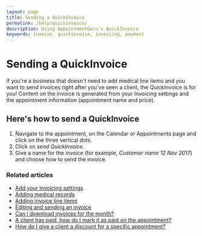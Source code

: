 ```yaml
---
layout: page
title: Sending a QuickInvoice
permalink: /help/quickinvoice/
description: Using AppointmentGuru's QuickInvoice
keywords: invoice, quickinvoice, invoicing, payment
---
```


# Sending a QuickInvoice

If you're a business that doesn't need to add medical line items and you want to send invoices right after you've seen a client, the QuickInvoice is for you! Content on the invoice is generated from your Invoicing settings and the appointment information (appointment name and price).

## Here's how to send a QuickInvoice

1. Navigate to the appointment, on the Calendar or Appointments page and click on the three vertical dots.
2. Click on *send QuickInvoice*.
3. Give a name for the invoice (for example, *Customer name 12 Nov 2017*) and choose how to send the invoice.

### Related articles

* [Add your invoicing settings](/help/invoicing-settings)
* [Adding medical records](/help/adding-medical-records)
* [Adding invoice line items](/help/adding-invoice-line-items)
* [Editing and sending an invoice](/help/edit-an-invoice)
* [Can I download invoices for the month?](/help/download-invoices)
* [A client has paid, how do I mark it as paid on the appointment?](/help/mark-as-paid)
* [How do I give a client a discount for a specific appointment?](/help/iscount-appointment)
